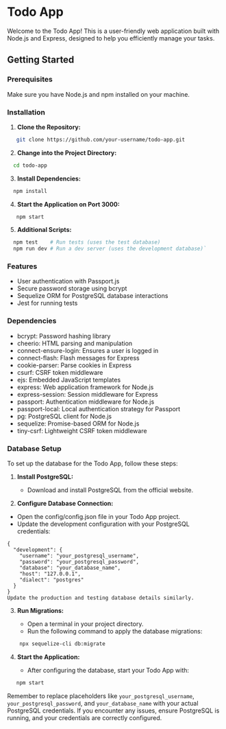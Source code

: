 # Todo App

Welcome to the Todo App! This is a user-friendly web application built with Node.js and Express, designed to help you efficiently manage your tasks.

## Getting Started

### Prerequisites

Make sure you have Node.js and npm installed on your machine.

### Installation

1. **Clone the Repository:**
```bash 
   git clone https://github.com/your-username/todo-app.git
```

2. **Change into the Project Directory:**
```bash
  cd todo-app
```
    
3. **Install Dependencies:**
    
```bash
  npm install
```
    
4. **Start the Application on Port 3000:**
```bash
   npm start
```
    
5. **Additional Scripts:**
```bash
  npm test    # Run tests (uses the test database) 
  npm run dev # Run a dev server (uses the development database)`
```
    

### Features

- User authentication with Passport.js
- Secure password storage using bcrypt
- Sequelize ORM for PostgreSQL database interactions
- Jest for running tests

### Dependencies

- bcrypt: Password hashing library
- cheerio: HTML parsing and manipulation
- connect-ensure-login: Ensures a user is logged in
- connect-flash: Flash messages for Express
- cookie-parser: Parse cookies in Express
- csurf: CSRF token middleware
- ejs: Embedded JavaScript templates
- express: Web application framework for Node.js
- express-session: Session middleware for Express
- passport: Authentication middleware for Node.js
- passport-local: Local authentication strategy for Passport
- pg: PostgreSQL client for Node.js
- sequelize: Promise-based ORM for Node.js
- tiny-csrf: Lightweight CSRF token middleware

### Database Setup

To set up the database for the Todo App, follow these steps:

1. **Install PostgreSQL:**
    
    - Download and install PostgreSQL from the official website.

2. **Configure Database Connection:**
- Open the config/config.json file in your Todo App project.
- Update the development configuration with your PostgreSQL credentials:

```
{
  "development": {
    "username": "your_postgresql_username",
    "password": "your_postgresql_password",
    "database": "your_database_name",
    "host": "127.0.0.1",
    "dialect": "postgres"
  }
}
Update the production and testing database details similarly.
```

3. **Run Migrations:**
    
    - Open a terminal in your project directory.
    - Run the following command to apply the database migrations:
```bash
    npx sequelize-cli db:migrate
```
        
4. **Start the Application:**
    
    - After configuring the database, start your Todo App with:
        
```bash
   npm start
```
        

Remember to replace placeholders like `your_postgresql_username`, `your_postgresql_password`, and `your_database_name` with your actual PostgreSQL credentials. If you encounter any issues, ensure PostgreSQL is running, and your credentials are correctly configured.